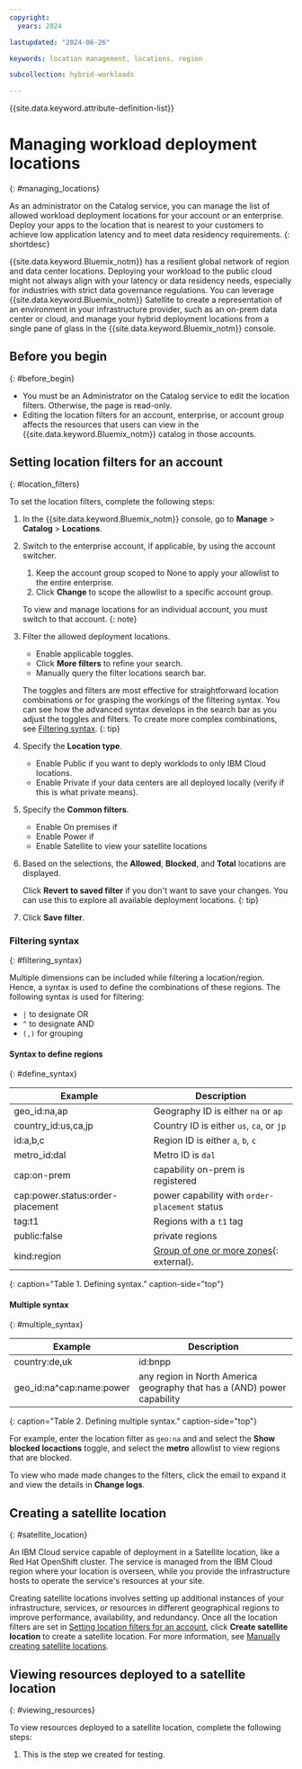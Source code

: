 ```yaml
---
copyright:
  years: 2024

lastupdated: "2024-06-26"

keywords: location management, locations, region

subcollection: hybrid-workloads

---
```


{{site.data.keyword.attribute-definition-list}}


# Managing workload deployment locations
{: #managing_locations}

As an administrator on the Catalog service, you can manage the list of allowed workload deployment locations for your account or an enterprise. Deploy your apps to the location that is nearest to your customers to achieve low application latency and to meet data residency requirements.
{: shortdesc}

{{site.data.keyword.Bluemix_notm}} has a resilient global network of region and data center locations. Deploying your workload to the public cloud might not always align with your latency or data residency needs, especially for industries with strict data governance regulations. You can leverage {{site.data.keyword.Bluemix_notm}} Satellite to create a representation of an environment in your infrastructure provider, such as an on-prem data center or cloud, and manage your hybrid deployment locations from a single pane of glass in the {{site.data.keyword.Bluemix_notm}} console.

## Before you begin
{: #before_begin}

- You must be an Administrator on the Catalog service to edit the location filters. Otherwise, the page is read-only.
- Editing the location filters for an account, enterprise, or account group affects the resources that users can view in the {{site.data.keyword.Bluemix_notm}} catalog in those accounts.

## Setting location filters for an account
{: #location_filters}

To set the location filters, complete the following steps:

1. In the {{site.data.keyword.Bluemix_notm}} console, go to **Manage** > **Catalog** > **Locations**.
1. Switch to the enterprise account, if applicable, by using the account switcher.
   1. Keep the account group scoped to None to apply your allowlist to the entire enterprise.
   1. Click **Change** to scope the allowlist to a specific account group.

   To view and manage locations for an individual account, you must switch to that account.
   {: note}

1. Filter the allowed deployment locations.
   * Enable applicable toggles.
   * Click **More filters** to refine your search.
   * Manually query the filter locations search bar.

   The toggles and filters are most effective for straightforward location combinations or for grasping the workings of the filtering syntax. You can see how the advanced syntax develops in the search bar as you adjust the toggles and filters. To create more complex combinations, see [Filtering syntax](/docs-draft/hybrid-workloads?topic=hybrid-workloads-managing_locations#filtering_syntax).
   {: tip}

1. Specify the **Location type**.
   - Enable Public if you want to deply worklods to only IBM Cloud locations.
   - Enable Private if your data centers are all deployed locally (verify if this is what private means).
1. Specify the **Common filters**.
   - Enable On premises if
   - Enable Power if
   - Enable Satellite to view your satellite locations
1. Based on the selections, the **Allowed**, **Blocked**, and **Total** locations are displayed.

   Click **Revert to saved filter** if you don't want to save your changes. You can use this to explore all available deployment locations.
   {: tip}

1. Click **Save filter**.

### Filtering syntax
{: #filtering_syntax}

Multiple dimensions can be included while filtering a location/region. Hence, a syntax is used to define the combinations of these regions. The following syntax is used for filtering:
* `|` to designate OR
* `^` to designate AND
* `(,)` for grouping

#### Syntax to define regions
{: #define_syntax}

| Example | Description |
|---------------|-------------|
| geo_id:na,ap | Geography ID is either `na` or `ap` |
| country_id:us,ca,jp | Country ID is either `us`, `ca`, or `jp` |
| id:a,b,c | Region ID is either `a`, `b`, `c` |
| metro_id:dal | Metro ID is `dal` |
| cap:on-prem | capability on-prem is registered |
| cap:power.status:order-placement | power capability with `order-placement` status |
| tag:t1 | Regions with a `t1` tag |
| public:false | private regions |
| kind:region| [Group of one or more zones](https://github.ibm.com/ibmcloud/content-catalog/blob/master/design-docs/regions.md#filters){: external}.
{: caption="Table 1. Defining syntax." caption-side="top"}

#### Multiple syntax
{: #multiple_syntax}

| Example | Description |
|---------------|-------------|
| country:de,uk|id:bnpp | All regions in `de` or `uk` countries as well as (OR) region (id) `bnpp`|
| geo_id:na^cap:name:power | any region in North America geography that has a (AND) power capability |
{: caption="Table 2. Defining multiple syntax." caption-side="top"}

For example, enter the location filter as `geo:na` and and select the **Show blocked locactions** toggle, and select the **metro** allowlist to view regions that are blocked.

To view who made made changes to the filters, click the email to expand it and view the details in **Change logs**.

## Creating a satellite location
{: #satellite_location}

An IBM Cloud service capable of deployment in a Satellite location, like a Red Hat OpenShift cluster. The service is managed from the IBM Cloud region where your location is overseen, while you provide the infrastructure hosts to operate the service's resources at your site.

Creating satellite locations involves setting up additional instances of your infrastructure, services, or resources in different geographical regions to improve performance, availability, and redundancy. Once all the location filters are set in [Setting location filters for an account](/docs/hybrid-workloads?topic=hybrid-workloads-managing_locations), click **Create satellite location** to create a satellite location. For more information, see [Manually creating satellite locations](/docs/satellite?topic=satellite-loc-manual-create).

## Viewing resources deployed to a satellite location
{: #viewing_resources}

To view resources deployed to a satellite location, complete the following steps:
1. This is the step we created for testing.
